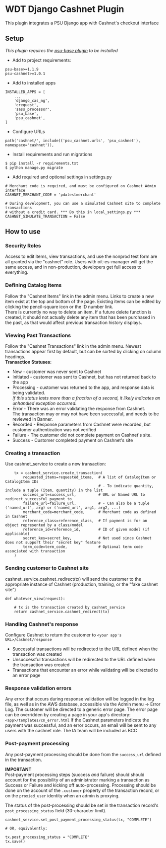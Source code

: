 # WDT Django Cashnet Plugin

This plugin integrates a PSU Django app with Cashnet's checkout interface

## Setup
*This plugin requires the [psu-base plugin](https://github.com/PSU-OIT-ARC/django-psu-base) to be installed*  

* Add to project requirements: 
```
psu-base>=1.1.9
psu-cashnet>=1.0.1
```
* Add to installed apps
```
INSTALLED_APPS = [
    ...
    'django_cas_ng',
    'crequest',
    'sass_processor',
    'psu_base',
    'psu_cashnet',
]
```
* Configure URLs
```
path('cashnet/', include(('psu_cashnet.urls', 'psu_cashnet'), namespace='cashnet')),
```
* Install requirements and run migrations
```
$ pip install -r requirements.txt
$ python manage.py migrate
```
* Add required and optional settings in settings.py
```
# Merchant code is required, and must be configured on Cashnet Admin interface
CASHNET_MERCHANT_CODE = 'pdxtestmerchant'

# During development, you can use a simulated Cashnet site to complete transactions 
# without a credit card. *** Do this in local_settings.py ***
CASHNET_SIMULATE_TRANSACTION = False
```

## How to use

### Security Roles
Access to edit items, view transactions, and use the nonprod test form are all granted via the "cashnet" role.
Users with oit-es-manager will get the same access, and in non-production, developers get full access to everything.

### Defining Catalog Items
Follow the "Cashnet Items" link in the admin menu. 
Links to create a new item exist at the top and bottom of the page.
Existing items can be edited by clicking the pencil-square icon or the ID number link.   
There is currently no way to delete an item. If a future delete function is created, it should not actually delete 
any item that has been purchased in the past, as that would affect previous transaction history displays.

### Viewing Past Transactions
Follow the "Cashnet Transactions" link in the admin menu.
Newest transactions appear first by default, but can be sorted by clicking on column headings.  
**Transaction Statuses:**
* New - customer was never sent to Cashnet
* Initiated - customer was sent to Cashnet, but has not returned back to the app
* Processing - customer was returned to the app, and response data is being validated.  
*If this status lasts more than a fraction of a second, it likely indicates an unhandled exception occurred.*
* Error - There was an error validating the response from Cashnet.  
The transaction may or may not have been successful, and needs to be reviewed in Banner.
* Recorded - Response parameters from Cashnet were recorded, but customer authentication was not verified
* Failure - The customer did not complete payment on Cashnet's site.
* Success - Customer completed payment on Cashnet's site

### Creating a transaction
Use cashnet_service to create a new transaction:
```
    tx = cashnet_service.create_transaction(
        requested_items=requested_items,  # A list of CatalogItem or CatalogItem IDs
                                          # - To indicate quantity, include a tuple (item, quantity) in the list
        success_url=success_url,          # URL or Named URL to redirect successful payment to
        failure_url=failure_url,          # - Can also be a tuple ('named_url', arg) or ('named_url', arg1, arg2, ...)
        merchant_code=merchant_code,      # Merchant code as defined in Cashnet
        reference_class=reference_class,  # If payment is for an object represented by a class/model
        reference_id=reference_id,        # ID of given model (if applicable)
        secret_key=secret_key,            # Not used since Cashnet does not support their "secret key" feature
        term_code=term_code,              # Optional term code associated with transaction
    )
```

### Sending customer to Cashnet site
cashnet_service.cashnet_redirect(tx) will send the customer to the appropriate instance of Cashnet
(production, training, or the "fake cashnet site")
```
def whatever_view(request):

    # tx is the transaction created by cashnet_service
    return cashnet_service.cashnet_redirect(tx)
```

### Handling Cashnet's response
Configure Cashnet to return the customer to `<your app's URL>/cashnet/response`

* Successful transactions will be redirected to the URL defined when the transaction was created
* Unsuccessful transactions will be redirected to the URL defined when the transaction was created
* Transactions that encounter an error while validating will be directed to an error page

### Response validation errors
Any error that occurs during response validation will be logged in the log file, as well as in the AWS 
database, accessible via the Admin menu -> Error Log.  The customer will be directed to a generic error page.
The error page can be overridden by creating a page in your app's directory: `<app>/templates/cn_error.html`
If the Cashnet parameters indicate the payment was successful, and an error occurs, an email will be sent to 
any users with the cashnet role.  The IA team will be included as BCC

### Post-payment processing
Any post-payment processing should be done from the `success_url` defined in the transaction.  

**IMPORTANT**  
Post-payment processing steps (success *and* failure) should should account for the possibility
of an administrator marking a transaction as Success or Failure and kicking off auto-processing.
Processing should be done on the account of the `.customer` property of the transaction record, 
or on the `proxied_user` identity when an admin is proxying.

The status of the post-processing should be set in the transaction record's `post_processing_status` field 
(30-character limit).
```
cashnet_service.set_post_payment_processing_status(tx, "COMPLETE")

# OR, equivalently:

tx.post_processing_status = "COMPLETE"
tx.save()
```